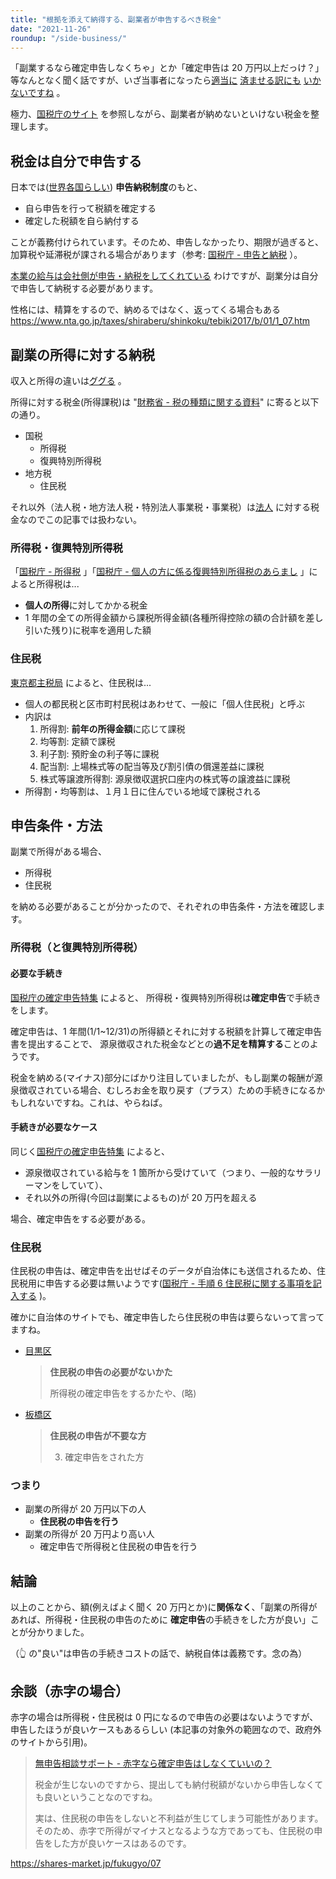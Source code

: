 ```yaml
---
title: "根拠を添えて納得する、副業者が申告するべき税金"
date: "2021-11-26"
roundup: "/side-business/"
---
```


「副業するなら確定申告しなくちゃ」とか「確定申告は 20 万円以上だっけ？」等なんとなく聞く話ですが、いざ当事者になったら[適当に](https://www.nta.go.jp/taxes/shiraberu/taxanswer/shotoku/2024.htm) [済ませる訳にも](https://www.city.shibuya.tokyo.jp/kurashi/zeikin/juminzei/n1_5entaikin.html) [いかないですね](https://ja.wikipedia.org/wiki/%E8%84%B1%E7%A8%8E) 。

極力、[国税庁のサイト](https://www.nta.go.jp/) を参照しながら、副業者が納めないといけない税金を整理します。

## 税金は自分で申告する

日本では([世界各国らしい](https://ja.wikipedia.org/wiki/%E7%94%B3%E5%91%8A%E7%B4%8D%E7%A8%8E%E5%88%B6%E5%BA%A6)) **申告納税制度**のもと、

- 自ら申告を行って税額を確定する
- 確定した税額を自ら納付する

ことが義務付けられています。そのため、申告しなかったり、期限が過ぎると、加算税や延滞税が課される場合があります（参考: [国税庁 - 申告と納税](https://www.nta.go.jp/publication/pamph/koho/kurashi/html/06_1.htm) ）。

[本業の給与は会社側が申告・納税をしてくれている](https://www.nta.go.jp/taxes/shiraberu/taxanswer/shotoku/1900.htm) わけですが、副業分は自分で申告して納税する必要があります。

性格には、精算をするので、納めるではなく、返ってくる場合もある
https://www.nta.go.jp/taxes/shiraberu/shinkoku/tebiki2017/b/01/1_07.htm

## 副業の所得に対する納税

収入と所得の違いは[ググる](https://www.google.com/search?q=%E5%8F%8E%E5%85%A5+%E6%89%80%E5%BE%97+%E9%81%95%E3%81%84) 。

所得に対する税金(所得課税)は "[財務省 - 税の種類に関する資料](https://www.mof.go.jp/tax_policy/summary/condition/a01.htm)" に寄ると以下の通り。

- 国税
  - 所得税
  - 復興特別所得税
- 地方税
  - 住民税

それ以外（法人税・地方法人税・特別法人事業税・事業税）は[法人](https://ja.wikipedia.org/wiki/%E6%B3%95%E4%BA%BA) に対する税金なのでこの記事では扱わない。

### 所得税・復興特別所得税

「[国税庁 - 所得税](https://www.nta.go.jp/taxes/shiraberu/taxanswer/shotoku/shotoku.htm) 」「[国税庁 - 個人の方に係る復興特別所得税のあらまし](https://www.nta.go.jp/publication/pamph/shotoku/fukko_tokubetsu/index.htm) 」によると所得税は...

- **個人の所得**に対してかかる税金
- 1 年間の全ての所得金額から課税所得金額(各種所得控除の額の合計額を差し引いた残り)に税率を適用した額

### 住民税

[東京都主税局](https://www.tax.metro.tokyo.lg.jp/kazei/kojin_ju.html)
によると、住民税は...

- 個人の都民税と区市町村民税はあわせて、一般に「個人住民税」と呼ぶ
- 内訳は
  1. 所得割: **前年の所得金額**に応じて課税
  2. 均等割: 定額で課税
  3. 利子割: 預貯金の利子等に課税
  4. 配当割: 上場株式等の配当等及び割引債の償還差益に課税
  5. 株式等譲渡所得割: 源泉徴収選択口座内の株式等の譲渡益に課税
- 所得割・均等割は、１月１日に住んでいる地域で課税される

## 申告条件・方法

副業で所得がある場合、

- 所得税
- 住民税

を納める必要があることが分かったので、それぞれの申告条件・方法を確認します。

### 所得税（と復興特別所得税）

#### 必要な手続き

[国税庁の確定申告特集](https://www.nta.go.jp/taxes/shiraberu/shinkoku/tokushu/hajimete.htm) によると、 所得税・復興特別所得税は**確定申告**で手続きをします。

確定申告は、1 年間(1/1~12/31)の所得額とそれに対する税額を計算して確定申告書を提出することで、 源泉徴収された税金などとの**過不足を精算する**ことのようです。

税金を納める(マイナス)部分にばかり注目していましたが、もし副業の報酬が源泉徴収されている場合、むしろお金を取り戻す（プラス）ための手続きになるかもしれないですね。これは、やらねば。

#### 手続きが必要なケース

同じく[国税庁の確定申告特集](https://www.nta.go.jp/taxes/shiraberu/shinkoku/tokushu/hajimete.htm) によると、

- 源泉徴収されている給与を 1 箇所から受けていて（つまり、一般的なサラリーマンをしていて）、
- それ以外の所得(今回は副業によるもの)が 20 万円を超える

場合、確定申告をする必要がある。

### 住民税

住民税の申告は、確定申告を出せばそのデータが自治体にも送信されるため、住民税用に申告する必要は無いようです([国税庁 - 手順 6 住民税に関する事項を記入する](https://www.nta.go.jp/taxes/shiraberu/shinkoku/tebiki2017/a/03/order6/3-6_01.htm) )。

確かに自治体のサイトでも、確定申告したら住民税の申告は要らないって言ってますね。

- [目黒区](https://www.city.meguro.tokyo.jp/kurashi/zeikin/kojin/shinkoku/shinkoku.html)
  > **住民税の申告の必要がないかた**
  >
  > 所得税の確定申告をするかたや、(略)
- [板橋区](https://www.city.itabashi.tokyo.jp/tetsuduki/zei/kuminzei/1001758.html)
  > **住民税の申告が不要な方**
  >
  > 3. 確定申告をされた方

### つまり

- 副業の所得が 20 万円以下の人
  - **住民税の申告を行う**
- 副業の所得が 20 万円より高い人
  - 確定申告で所得税と住民税の申告を行う

## 結論

以上のことから、額(例えばよく聞く 20 万円とか)に**関係なく**、「副業の所得があれば、所得税・住民税の申告のために **確定申告**の手続きをした方が良い」ことが分かりました。

（👆 の"良い"は申告の手続きコストの話で、納税自体は義務です。念の為）

## 余談（赤字の場合）

赤字の場合は所得税・住民税は 0 円になるので申告の必要はないようですが、申告したほうが良いケースもあるらしい
(本記事の対象外の範囲なので、政府外のサイトから引用)。

> [無申告相談サポート - 赤字なら確定申告はしなくていいの？](https://www.mushinkoku.jp/15910690771631)
>
> 税金が生じないのですから、提出しても納付税額がないから申告しなくても良いということなのですね。
>
> 実は、住民税の申告をしないと不利益が生じてしまう可能性があります。そのため、赤字で所得がマイナスとなるような方であっても、住民税の申告をした方が良いケースはあるのです。

https://shares-market.jp/fukugyo/07
